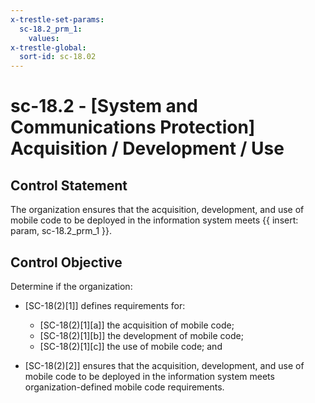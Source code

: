 ```yaml
---
x-trestle-set-params:
  sc-18.2_prm_1:
    values:
x-trestle-global:
  sort-id: sc-18.02
---
```


# sc-18.2 - \[System and Communications Protection\] Acquisition / Development / Use

## Control Statement

The organization ensures that the acquisition, development, and use of mobile code to be deployed in the information system meets {{ insert: param, sc-18.2_prm_1 }}.

## Control Objective

Determine if the organization:

- \[SC-18(2)[1]\] defines requirements for:

  - \[SC-18(2)[1][a]\] the acquisition of mobile code;
  - \[SC-18(2)[1][b]\] the development of mobile code;
  - \[SC-18(2)[1][c]\] the use of mobile code; and

- \[SC-18(2)[2]\] ensures that the acquisition, development, and use of mobile code to be deployed in the information system meets organization-defined mobile code requirements.
